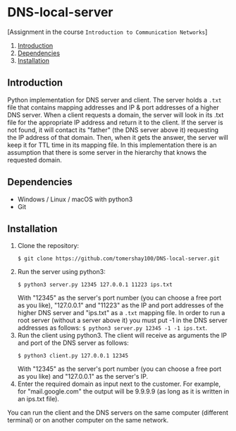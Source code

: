 # DNS-local-server
\[Assignment in the course ```Introduction to Communication Networks```\]
1. [Introduction](#introduction)
2. [Dependencies](#dependencies)  
3. [Installation](#installation)


## Introduction
Python implementation for DNS server and client. The server holds a ```.txt``` file that contains mapping addresses and IP & port addresses of a higher DNS server. When a client requests a domain, the server will look in its .txt file for the appropriate IP address and return it to the client. If the server is not found, it will contact its "father" (the DNS server above it) requesting the IP address of that domain. Then, when it gets the answer, the server will keep it for TTL time in its mapping file. In this implementation there is an assumption that there is some server in the hierarchy that knows the requested domain.

## Dependencies
* Windows / Linux / macOS with python3
* Git

## Installation
1. Clone the repository:  
    ```
    $ git clone https://github.com/tomershay100/DNS-local-server.git
    ```
2. Run the server using python3:
    ```
    $ python3 server.py 12345 127.0.0.1 11223 ips.txt
    ```
    With "12345" as the server's port number (you can choose a free port as you like), "127.0.0.1" and "11223" as the IP and port addresses of the higher DNS server and "ips.txt" as a ```.txt``` mapping file. In order to run a root server (without a server above it) you must put -1 in the DNS server addresses as follows: ```$ python3 server.py 12345 -1 -1 ips.txt```.
3.  Run the client using python3. The client will receive as arguments the IP and port of the DNS server as follows:
    ```
    $ python3 client.py 127.0.0.1 12345
    ```
    With "12345" as the server's port number (you can choose a free port as you like) and "127.0.0.1" as the server's IP.
4. Enter the required domain as input next to the customer. For example, for "mail.google.com" the output will be 9.9.9.9 (as long as it is written in an ips.txt file).


You can run the client and the DNS servers on the same computer (different terminal) or on another computer on the same network.
